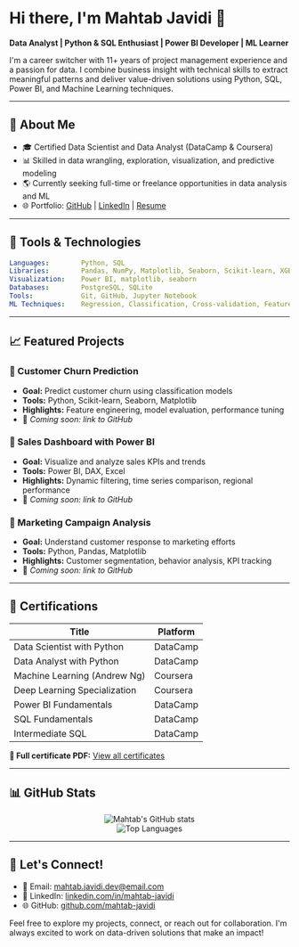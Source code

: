 # Hi there, I'm Mahtab Javidi 👋

**Data Analyst | Python & SQL Enthusiast | Power BI Developer | ML Learner**

I'm a career switcher with 11+ years of project management experience and a passion for data. I combine business insight with technical skills to extract meaningful patterns and deliver value-driven solutions using Python, SQL, Power BI, and Machine Learning techniques.

---

## 🔹 About Me

* 🎓 Certified Data Scientist and Data Analyst (DataCamp & Coursera)
* 📊 Skilled in data wrangling, exploration, visualization, and predictive modeling
* 🌎 Currently seeking full-time or freelance opportunities in data analysis and ML
* 🌐 Portfolio: [GitHub](https://github.com/mahtab-javidi) | [LinkedIn](https://www.linkedin.com/in/mahtab-javidi) | [Resume](https://github.com/mahtab-javidi/mahtab-javidi-resume.pdf)

---

## 🔧 Tools & Technologies

```yaml
Languages:        Python, SQL
Libraries:        Pandas, NumPy, Matplotlib, Seaborn, Scikit-learn, XGBoost
Visualization:    Power BI, matplotlib, seaborn
Databases:        PostgreSQL, SQLite
Tools:            Git, GitHub, Jupyter Notebook
ML Techniques:    Regression, Classification, Cross-validation, Feature Engineering
```

---

## 📈 Featured Projects

### 🔹 Customer Churn Prediction

* **Goal:** Predict customer churn using classification models
* **Tools:** Python, Scikit-learn, Seaborn, Matplotlib
* **Highlights:** Feature engineering, model evaluation, performance tuning
* 📅 *Coming soon: link to GitHub*

### 🔹 Sales Dashboard with Power BI

* **Goal:** Visualize and analyze sales KPIs and trends
* **Tools:** Power BI, DAX, Excel
* **Highlights:** Dynamic filtering, time series comparison, regional performance
* 📅 *Coming soon: link to GitHub*

### 🔹 Marketing Campaign Analysis

* **Goal:** Understand customer response to marketing efforts
* **Tools:** Python, Pandas, Matplotlib
* **Highlights:** Customer segmentation, behavior analysis, KPI tracking
* 📅 *Coming soon: link to GitHub*

---

## 📄 Certifications

| Title                        | Platform |
| ---------------------------- | -------- |
| Data Scientist with Python   | DataCamp |
| Data Analyst with Python     | DataCamp |
| Machine Learning (Andrew Ng) | Coursera |
| Deep Learning Specialization | Coursera |
| Power BI Fundamentals        | DataCamp |
| SQL Fundamentals             | DataCamp |
| Intermediate SQL             | DataCamp |

**📅 Full certificate PDF:** [View all certificates](https://github.com/mahtab-javidi/certificate_ALL.pdf)

---

## 📊 GitHub Stats

<p align="center">
  <img src="https://github-readme-stats.vercel.app/api?username=mahtab-javidi&show_icons=true&theme=radical" alt="Mahtab's GitHub stats" />
  <br>
  <img src="https://github-readme-stats.vercel.app/api/top-langs/?username=mahtab-javidi&layout=compact&theme=radical" alt="Top Languages" />
</p>

---

## 📢 Let's Connect!

* 📧 Email: [mahtab.javidi.dev@email.com](mailto:mahtab.javidi@email.com)
* 📍 LinkedIn: [linkedin.com/in/mahtab-javidi](https://linkedin.com/in/mahtab-javidi)
* 🌐 GitHub: [github.com/mahtab-javidi](https://github.com/mahtab-javidi88)

Feel free to explore my projects, connect, or reach out for collaboration. I'm always excited to work on data-driven solutions that make an impact!
